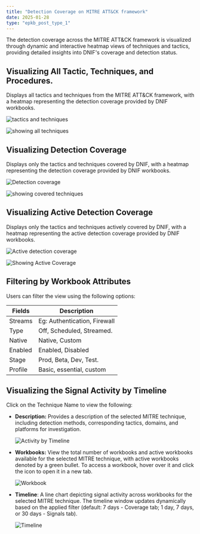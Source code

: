```yaml
---
title: "Detection Coverage on MITRE ATT&CK framework"
date: 2025-01-28
type: "epkb_post_type_1"
---
```


The detection coverage across the MITRE ATT&CK framework is visualized through dynamic and interactive heatmap views of techniques and tactics, providing detailed insights into DNIF's coverage and detection status. 

## **Visualizing All Tactic, Techniques, and Procedures.**  
  

Displays all tactics and techniques from the MITRE ATT&CK framework, with a heatmap representing the detection coverage provided by DNIF workbooks.  
  
![tactics and techniques](./Images/detection-coverage-1.png)  
  
![showing all techniques](./Images/detection-coverage-2.png)

## **Visualizing Detection Coverage**  
  

Displays only the tactics and techniques covered by DNIF, with a heatmap representing the detection coverage provided by DNIF workbooks.   
  
![Detection coverage](./Images/detection-coverage-3.png)  
  
  
![showing covered techniques](./Images/detection-coverage-4.png)

## **Visualizing Active Detection Coverage**  
  

Displays only the tactics and techniques actively covered by DNIF, with a heatmap representing the active detection coverage provided by DNIF workbooks.  
  
![Active detection coverage](./Images/detection-coverage-5.png)  
  
  
![Showing Active Coverage](./Images/detection-coverage-6.png)

## **Filtering by Workbook Attributes**  
  

Users can filter the view using the following options:

| **Fields** | **Description** |
| --- | --- |
| Streams | Eg: Authentication, Firewall |
| Type | Off, Scheduled, Streamed. |
| Native | Native, Custom |
| Enabled | Enabled, Disabled |
| Stage | Prod, Beta, Dev, Test. |
| Profile | Basic, essential, custom |

## **Visualizing the Signal Activity by Timeline**  
  

Click on the Technique Name to view the following:

- **Description:** Provides a description of the selected MITRE technique, including detection methods, corresponding tactics, domains, and platforms for investigation.  
      
    ![Activity by Timeline](./Images/detection-coverage-7.png)  
      
    

- **Workbooks:** View the total number of workbooks and active workbooks available for the selected MITRE technique, with active workbooks denoted by a green bullet. To access a workbook, hover over it and click the icon to open it in a new tab.   
      
    ![Workbook](./Images/detection-coverage-8.png)  
      
    

- **Timeline**: A line chart depicting signal activity across workbooks for the selected MITRE technique. The timeline window updates dynamically based on the applied filter (default: 7 days - Coverage tab; 1 day, 7 days, or 30 days - Signals tab).   
      
    ![Timeline](./Images/detection-coverage-9.png)
